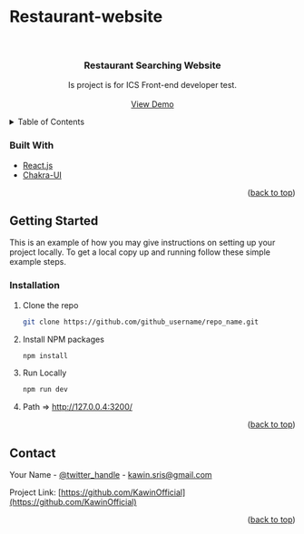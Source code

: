 # Restaurant-website
<div id="top"></div>

<!-- PROJECT LOGO -->
<br />
<div align="center">

<h3 align="center">Restaurant Searching Website</h3>

  <p align="center">
    Is project is for ICS Front-end developer test.
    <br />
    <br />
    <a href="https://restaurant.kawinofficial.com/">View Demo</a>
  </p>
</div>



<!-- TABLE OF CONTENTS -->
<details>
  <summary>Table of Contents</summary>
  <ol>
    <li>
      <a href="#built-with">Built With</a>
    </li>
    <li>
      <a href="#getting-started">Getting Started</a>
      <ul>
        <li><a href="#installation">Installation</a></li>
        <li><a href="#Contact">Contact</a></li>
      </ul>
    </li>
  </ol>
</details>


### Built With

* [React.js](https://reactjs.org/)
* [Chakra-UI](https://chakra-ui.com/)


<p align="right">(<a href="#top">back to top</a>)</p>



<!-- GETTING STARTED -->
## Getting Started

This is an example of how you may give instructions on setting up your project locally.
To get a local copy up and running follow these simple example steps.


### Installation

1. Clone the repo
   ```sh
   git clone https://github.com/github_username/repo_name.git
   ```
2. Install NPM packages
   ```sh
   npm install
   ```
3. Run Locally
   ```sh
   npm run dev
   ```
4. Path => http://127.0.0.4:3200/

<p align="right">(<a href="#top">back to top</a>)</p>



<!-- CONTACT -->
## Contact

Your Name - [@twitter_handle](https://twitter.com/twitter_handle) - kawin.sris@gmail.com

Project Link: [https://github.com/KawinOfficial](https://github.com/KawinOfficial)

<p align="right">(<a href="#top">back to top</a>)</p>
